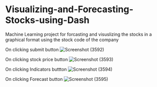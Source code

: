 # Visualizing-and-Forecasting-Stocks-using-Dash
Machine Learning project for forcasting and visuslizing the stocks in a graphical format using the stock code of the company

On clicking submit button
![Screenshot (3592)](https://user-images.githubusercontent.com/78688840/209056416-cee03b2f-6eed-4437-8ffa-3b52d49a1b1a.png)

On clicking stock price button
![Screenshot (3593)](https://user-images.githubusercontent.com/78688840/209056507-3fe39f16-503b-4791-9784-0b2703148345.png)

On clicking Indicators buttton
![Screenshot (3594)](https://user-images.githubusercontent.com/78688840/209056600-58df90f7-fcfe-4b6f-bedd-abe0b01fa47b.png)

On clicking Forecast button
![Screenshot (3595)](https://user-images.githubusercontent.com/78688840/209056856-49773b2e-534b-4332-b28f-86dc422313d9.png)
